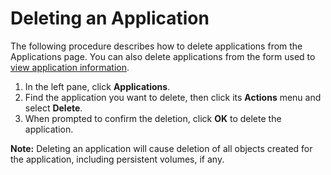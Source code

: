 # Deleting an Application

The following procedure describes how to delete applications from the Applications page. You can also delete applications from the form used to [view application information](</docs/portal/applications/viewing-application-information.md>).

1. In the left pane, click **Applications**.
2. Find the application you want to delete, then click its **Actions** menu and select **Delete**.
3. When prompted to confirm the deletion, click **OK** to delete the application. 

**Note:** Deleting an application will cause deletion of all objects created for the application, including persistent volumes, if any.

